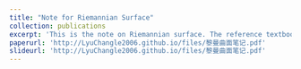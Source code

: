```yaml
---
title: "Note for Riemannian Surface"
collection: publications
excerpt: 'This is the note on Riemannian surface. The reference textbook is "Riemannian Surface" by Mei Jiaqiang.'
paperurl: 'http://LyuChangle2006.github.io/files/黎曼曲面笔记.pdf'
slideurl: 'http://LyuChangle2006.github.io/files/黎曼曲面笔记.pdf'
---
```


